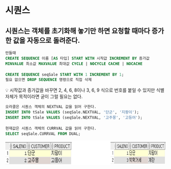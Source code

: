 # 시퀀스

## 시퀀스는 객체를 초기화해 놓기만 하면 요청할 때마다 증가한 값을 자동으로 돌려준다.

```sql
만들때
CREATE SEQUENCE 이름 [AS 타입] START WITH 시작값 INCREMENT BY 증가값
MINVALUE 최소값 MAXVALUE 최대값 CYCLE | NOCYCLE CACHE | NOCACHE

CREATE SEQUENCE seqSale START WITH 1 INCREMENT BY 1;
필요 없으면 DROP SEQUENCE 명령으로 직접 삭제
```

<aside>
💡 
시작값과 증가값을 바꾸면 2, 4, 6, 8이나 3, 6, 9 식으로 번호를 붙일 수 있지만 식별 자체가 목적이라면 굳이 그럴 필요는 없다.

</aside>

```sql
오라클은 시퀀스 객체의 NEXTVAL 값을 읽어 구한다.
INSERT INTO tSale VALUES (seqSale.NEXTVAL, '단군', '지팡이');
INSERT INTO tSale VALUES (seqSale.NEXTVAL, '고주몽', '고등어');

현재값은 시퀀스 객체의 CURRVAL 값을 읽어 구한다.
SELECT seqSale.CURRVAL FROM DUAL;
```

![Untitled](img/Untitled.png)

##